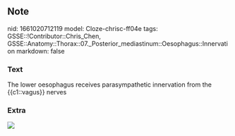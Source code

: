 ## Note
nid: 1661020712119
model: Cloze-chrisc-ff04e
tags: GSSE::!Contributor::Chris_Chen, GSSE::Anatomy::Thorax::07._Posterior_mediastinum::Oesophagus::Innervation
markdown: false

### Text
The lower oesophagus receives parasympathetic innervation from the {{c1::vagus}} nerves

### Extra
<img src="gimo6-f4.jpg">

